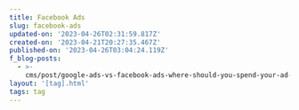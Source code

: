 ```yaml
---
title: Facebook Ads
slug: facebook-ads
updated-on: '2023-04-26T02:31:59.817Z'
created-on: '2023-04-21T20:27:35.467Z'
published-on: '2023-04-26T03:04:24.119Z'
f_blog-posts:
  - >-
    cms/post/google-ads-vs-facebook-ads-where-should-you-spend-your-ad-dollars.md
layout: '[tag].html'
tags: tag
---
```



